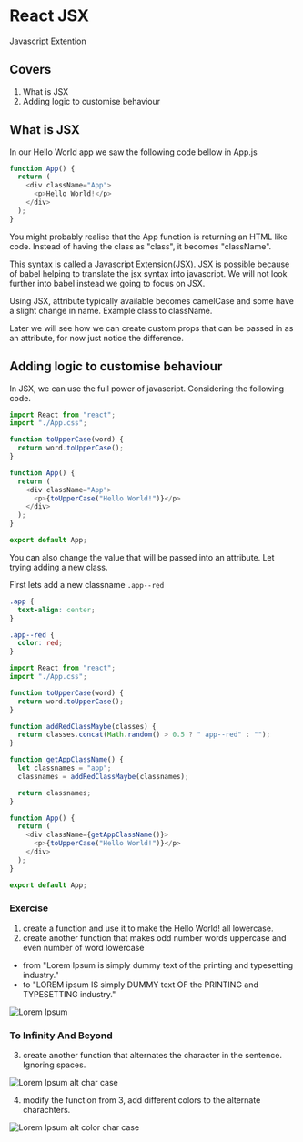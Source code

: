 # React JSX

Javascript Extention

## Covers

1. What is JSX
2. Adding logic to customise behaviour

## What is JSX

In our Hello World app we saw the following code bellow in App.js

```javascript
function App() {
  return (
    <div className="App">
      <p>Hello World!</p>
    </div>
  );
}
```

You might probably realise that the App function is returning an HTML like code. Instead of having the class as "class", it becomes "className".

This syntax is called a Javascript Extension(JSX). JSX is possible because of babel helping to translate the jsx syntax into javascript. We will not look further into babel instead we going to focus on JSX.

Using JSX, attribute typically available becomes camelCase and some have a slight change in name. Example class to className.

Later we will see how we can create custom props that can be passed in as an attribute, for now just notice the difference.

## Adding logic to customise behaviour

In JSX, we can use the full power of javascript. Considering the following code.

```javascript
import React from "react";
import "./App.css";

function toUpperCase(word) {
  return word.toUpperCase();
}

function App() {
  return (
    <div className="App">
      <p>{toUpperCase("Hello World!")}</p>
    </div>
  );
}

export default App;
```

You can also change the value that will be passed into an attribute. Let trying adding a new class.

First lets add a new classname `.app--red`

```css
.app {
  text-align: center;
}

.app--red {
  color: red;
}
```

```javascript
import React from "react";
import "./App.css";

function toUpperCase(word) {
  return word.toUpperCase();
}

function addRedClassMaybe(classes) {
  return classes.concat(Math.random() > 0.5 ? " app--red" : "");
}

function getAppClassName() {
  let classnames = "app";
  classnames = addRedClassMaybe(classnames);

  return classnames;
}

function App() {
  return (
    <div className={getAppClassName()}>
      <p>{toUpperCase("Hello World!")}</p>
    </div>
  );
}

export default App;
```

### Exercise

1. create a function and use it to make the Hello World! all lowercase.
2. create another function that makes odd number words uppercase and even number of word lowercase

- from "Lorem Ipsum is simply dummy text of the printing and typesetting industry."
- to "LOREM ipsum IS simply DUMMY text OF the PRINTING and TYPESETTING industry."

![Lorem Ipsum](/_media/loremIpsumAltCase.png)

### To Infinity And Beyond

3. create another function that alternates the character in the sentence. Ignoring spaces.

![Lorem Ipsum alt char case](/_media/loremIpsumAltCharCase.png)

4. modify the function from 3, add different colors to the alternate charachters.

![Lorem Ipsum alt color char case](/_media/loremIpsumAltColorCharCase.png)

